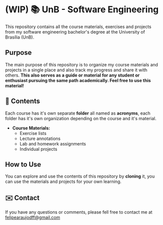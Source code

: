 # (WIP) 📚  UnB - Software Engineering
This repository contains all the course materials, exercises and projects from my software engineering bachelor's degree at the University of Brasília (UnB).

## Purpose

The main purpose of this repository is to organize my course materials and projects in a single place and also track my progress and share it with others. **This also serves as a guide or material for any student or enthusiast pursuing the same path academically. Feel free to use this material!**

## 📑 Contents

Each course has it's own separate **folder** all named as **acronyms**, each folder has it's own organization depending on the course and it's material.

- **Course Materials:**
  - Exercise lists
  - Lecture annotations
  - Lab and homework assignments
  - Individual projects

## How to Use

You can explore and use the contents of this repository by **cloning** it, you can use the materials and projects for your own learning.

## ✉️ Contact

If you have any questions or comments, please fell free to contact me at felipearaujodff@gmail.com